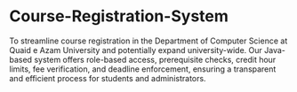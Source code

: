 # Course-Registration-System
To streamline course registration in the Department of Computer Science at Quaid e Azam University and potentially expand university-wide. Our Java-based system offers role-based access, prerequisite checks, credit hour limits, fee verification, and deadline enforcement, ensuring a transparent and efficient process for students and administrators.
